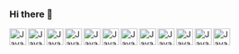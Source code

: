 ### Hi there 👋

<img align="left" alt="JavaScript" width="30px" height="30px" src="https://github.com/Nick-Root/Nick-Root/assets/135935639/0be8c399-72f6-43f7-b55b-13595774ce9c">
<img align="left" alt="JavaScript" width="30px" height="30px" src="https://github.com/Nick-Root/Nick-Root/assets/135935639/e5e49b31-bd5b-4b67-9e44-6426e43834ae">
<img align="left" alt="JavaScript" width="30px" height="30px" src="https://github.com/Nick-Root/Nick-Root/assets/135935639/4476acf1-7afc-4bd4-93e5-02fbdafe8506">
<img align="left" alt="JavaScript" width="30px" height="30px" src="https://github.com/Nick-Root/Nick-Root/assets/135935639/badcd594-5801-4284-9664-1d987e79830d">
<img align="left" alt="JavaScript" width="30px" height="30px" src="https://github.com/Nick-Root/Nick-Root/assets/135935639/0f250085-c976-47c1-8f65-e28cc86bd83d">
<img align="left" alt="JavaScript" width="30px" height="30px" src="https://github.com/Nick-Root/Nick-Root/assets/135935639/62b41fee-4330-49e6-8364-55b6f9551809">
<img align="left" alt="JavaScript" width="30px" height="30px" src="https://github.com/Nick-Root/Nick-Root/assets/135935639/127860a8-f1e7-47bf-a20f-8f0fb82e057a">
<img align="left" alt="JavaScript" width="30px" height="30px" src="https://github.com/Nick-Root/Nick-Root/assets/135935639/a37b6977-58f3-45b1-a82c-816375a8d3be">
<img align="left" alt="JavaScript" width="30px" height="30px" src="https://github.com/Nick-Root/Nick-Root/assets/135935639/8f0249cc-7209-4332-b5be-efacc0566011">
<img align="left" alt="JavaScript" width="30px" height="30px" src="https://github.com/Nick-Root/Nick-Root/assets/135935639/4c34a888-9014-4ff8-bd14-a2aad2b18c39">
<img align="left" alt="JavaScript" width="30px" height="30px" src="https://github.com/Nick-Root/Nick-Root/assets/135935639/d228e105-571c-478d-9f6a-555589572f8d">
<img align="left" alt="JavaScript" width="30px" height="30px" src="https://github.com/Nick-Root/Nick-Root/assets/135935639/e623b34d-0847-4641-8936-d74341e4f5d2">
<!--
**Nick-Root/Nick-Root** is a ✨ _special_ ✨ repository because its `README.md` (this file) appears on your GitHub profile.

Here are some ideas to get you started:

- 🔭 I’m currently working on ...
- 🌱 I’m currently learning ...
- 👯 I’m looking to collaborate on ...
- 🤔 I’m looking for help with ...
- 💬 Ask me about ...
- 📫 How to reach me: ...
- 😄 Pronouns: ...
- ⚡ Fun fact: ...
-->
